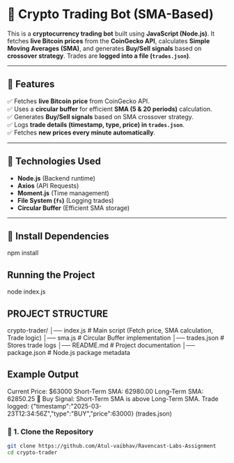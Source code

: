 # 🚀 Crypto Trading Bot (SMA-Based)

This is a **cryptocurrency trading bot** built using **JavaScript (Node.js)**. It fetches **live Bitcoin prices** from the **CoinGecko API**, calculates **Simple Moving Averages (SMA)**, and generates **Buy/Sell signals** based on **crossover strategy**. Trades are **logged into a file (`trades.json`)**.

---

## 📌 Features
✅ Fetches **live Bitcoin price** from CoinGecko API.  
✅ Uses a **circular buffer** for efficient **SMA (5 & 20 periods)** calculation.  
✅ Generates **Buy/Sell signals** based on SMA crossover strategy.  
✅ Logs **trade details (timestamp, type, price) in `trades.json`**.  
✅ Fetches **new prices every minute automatically**.  

---

## 📌 Technologies Used
- **Node.js** (Backend runtime)
- **Axios** (API Requests)
- **Moment.js** (Time management)
- **File System (`fs`)** (Logging trades)
- **Circular Buffer** (Efficient SMA storage)

---

## 📌 Install Dependencies

npm install 

## Running the Project

node index.js

## PROJECT STRUCTURE

crypto-trader/
│── index.js        # Main script (Fetch price, SMA calculation, Trade logic)
│── sma.js          # Circular Buffer implementation
│── trades.json     # Stores trade logs
│── README.md       # Project documentation
│── package.json    # Node.js package metadata

## Example Output

Current Price: $63000
Short-Term SMA: 62980.00
Long-Term SMA: 62850.25
🔼 Buy Signal: Short-Term SMA is above Long-Term SMA.
Trade logged: {"timestamp":"2025-03-23T12:34:56Z","type":"BUY","price":63000} (trades.json)

### **🔹 1. Clone the Repository**
```sh
git clone https://github.com/Atul-vaibhav/Ravencast-Labs-Assignment
cd crypto-trader
